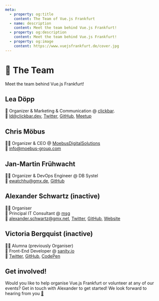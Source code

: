 ```yaml
---
meta:
  - property: og:title
    content: The Team of Vue.js Frankfurt
  - name: description
    content: Meet the team behind Vue.js Frankfurt!
  - property: og:description
    content: Meet the team behind Vue.js Frankfurt!
  - property: og:image
    content: https://www.vuejsfrankfurt.de/cover.jpg
---
```


# :dancers: The Team

Meet the team behind Vue.js Frankfurt!

## Lea Döpp

:european_castle: Organizer & Marketing & Communication @ [clickbar](https://www.clickbar.dev).<br/>
:postbox: [ld@clickbar.dev](mailto:ld@clickbar.dev), [Twitter](https://twitter.com/clickbar_dev), [GitHub](https://github.com/clickbar), [Meetup](https://www.meetup.com/de-DE/clickbar-fullstack-talks/)

## Chris Möbus
:sassy_man: Organizer & CEO @ [MoebusDigitalSolutions](https://www.moebus-group.com)<br/>
:postbox: [info@moebus-group.com](mailto:info@moebus-group.com)
## Jan-Martin Frühwacht

:sassy_man: Organizer & DevOps Engineer @ DB Systel<br/>
:postbox: [ewatchhu@gmx.de](mailto:ewatchhu@gmx.de), [GitHub](https://github.com/ewatch)

## Alexander Schwartz (inactive)

:sassy_man: Organiser<br/>
:office: Principal IT Consultant @ [msg](https://www.msg.group)<br/>
:love_letter: [alexander.schwartz@gmx.net](mailto:alexander.schwartz@gmx.net), [Twitter](https://twitter.com/ahus1de), [GitHub](https://github.com/ahus1), [Website](https://www.ahus1.de)

## Victoria Bergquist (inactive)

:sassy_woman: Alumna (previously Organiser)<br/>
:office: Front-End Developer @ [sanity.io](https://www.sanity.io/)<br/>
:love_letter: [Twitter](https://twitter.com/vicbergquist), [GitHub](https://github.com/vicbergquist), [CodePen](https://codepen.io/vicbergquist)

## Get involved!

Would you like to help organise Vue.js Frankfurt or volunteer at any of our events? Get in touch with Alexander to get started! We look forward to hearing from you [:love_letter:](mailto:hallo@vuejsfrankfurt.de)
